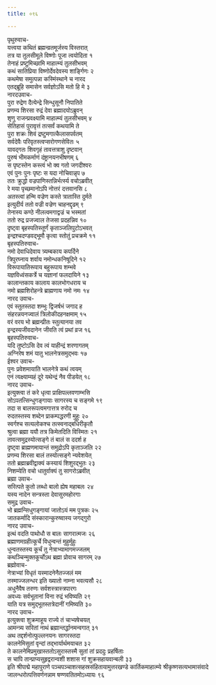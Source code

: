 ```yaml
---
title: ०९६

---
```

पृथुरुवाच-  
यत्त्वया कथितं ब्रह्मन्व्रतमूर्जस्य विस्तरात्  
तत्र या तुलसीमूले विष्णोः पूजा त्वयोदिता १  
तेनाहं प्रष्टुमिच्छामि माहात्म्यं तुलसीभवम्  
कथं सातिप्रिया विष्णोर्देवदेवस्य शार्ङ्गिणः २  
कथमेषा समुत्पन्ना कस्मिंस्थाने च नारद  
एतद्ब्रूहि समासेन सर्वज्ञोऽसि मतो हि मे ३  
नारदउवाच-  
पुरा रुद्रेण दैत्येन्द्रे सिन्धुसूनौ निपातिते  
प्रणम्य शिरसा रुद्रं देवा ब्रह्मादयोऽब्रुवन्  
शृणु राजन्प्रवक्ष्यामि माहात्म्यं तुलसीभवम् ४  
सेतिहासं पुरावृत्तं तत्सर्वं कथयामि ते  
पुरा शक्रः शिवं द्रष्टुमगात्कैलासपर्वतम्  
सर्वदेवैः परिवृतस्त्वप्सरोगणसेवितः ५  
यावद्गतः शिवगृहं तावत्तत्राशु दृष्टवान्  
पुरुषं भीमकर्माणं दंष्ट्रानयनभीषणम् ६  
स पृष्टस्तेन कस्त्वं भो क्व गतो जगदीश्वरः  
एवं पुनः पुनः पृष्टः स यदा नोचिवान्नृप ७  
ततः क्रुद्धो वज्रपाणिस्तन्निर्भर्त्स्य वचोऽब्रवीत्  
रे मया पृच्छमानोऽपि नोत्तरं दत्तवानसि ८  
अतस्त्वां हन्मि वज्रेण कस्ते त्रातास्ति दुर्मते  
इत्युदीर्य ततो वज्री वज्रेण चाहनद्दृढम् ९  
तेनास्य कण्ठे नीलत्वमगाद्वज्रं च भस्मतां  
ततो रुद्र प्रजज्वाल तेजसा प्रदहन्निव १०  
दृष्ट्वा बृहस्पतिस्तूर्णं कृताञ्जलिपुटोऽभवत्  
इन्द्रश्चदण्डवद्भूमौ कृत्वा स्तोतुं प्रचक्रमे ११  
बृहस्पतिरुवाच-  
नमो देवाधिदेवाय त्र्यम्बकाय कपर्दिने  
त्रिपुरघ्नाय शर्वाय नमोन्धकनिषूदिने १२  
विरूपायातिरूपाय बहुरूपाय शम्भवे  
यज्ञविध्वंसकर्त्रे च यज्ञानां फलदायिने १३  
कालान्तकाय कालाय कालभोगधराय च  
नमो ब्रह्मशिरोहन्त्रे ब्राह्मणाय नमो नमः १४  
नारद उवाच-  
एवं स्तुतस्तदा शम्भुः द्विजर्षभं जगाद ह  
संहरन्नयनज्वालं त्रिलोकीदहनक्षमाम् १५  
वरं वरय भो ब्रह्मन्प्रीतः स्तुत्यानया तव  
इन्द्रस्यजीवदानेन जीवति त्वं प्रथां व्रज १६  
बृहस्पतिरुवाच-  
यदि तुष्टोऽसि देव त्वं याहीन्द्रं शरणागतम्  
अग्निरेष शमं यातु भालनेत्रसमुद्भवः १७  
ईश्वर उवाच-  
पुनः प्रवेशमायाति भालनेत्रे कथं त्वयम्  
एनं त्यक्ष्याम्यहं दूरे यथेन्द्रं नैव पीडयेत् १८  
नारद उवाच-  
इत्युक्त्वा तं करे धृत्वा प्राक्षिपल्लवणाम्भसि  
सोऽपतत्सिन्धुगङ्गायाः सागरस्य च सङ्गमे १९  
तदा स बालरूपत्वमगात्तत्र रुरोद च  
रुदतस्तस्य शब्देन प्राकम्पद्धरणी मुहुः २०  
स्वर्गश्च सत्यलोकश्च तत्स्वनाद्बधिरीकृतौ  
श्रुत्वा ब्रह्मा ययौ तत्र किमेतदिति विस्मितः २१  
तावत्समुद्रस्योत्सङ्गे तं बालं स ददर्श ह  
दृष्ट्वा ब्राह्मणमायान्तं समुद्रोऽपि कृताञ्जलि २२  
प्रणम्य शिरसा बालं तस्योत्सङ्गे न्यवेशयेत्  
ततो ब्रह्माब्रवीद्वाक्यं कस्यायं शिशुरद्भुतः २३  
निशम्येति वचो धातुर्वाक्यं तु सागरोऽब्रवीत्  
ब्रह्मा उवाच-  
सरित्पते कुतो लब्धो बालो ह्येष महाबलः २४  
यस्य नादेन सन्त्रस्ता देवासुरमहोरगाः  
समुद्र उवाच-  
भो ब्रह्मन्सिधुगङ्गायां जातोऽयं मम पुत्रकः २५  
जातकर्मादि संस्कारान्कुरुष्वास्य जगद्गुरो  
नारद उवाच-  
इत्थं वदति पाथोधौ स बालः सागरात्मजः २६  
ब्रह्माणमग्रहीत्कूर्चे विधुन्वन्तं मुहुर्मुहुः  
धुन्वतस्तस्य कूर्चं तु नेत्राभ्यामागमज्जलम्  
कथञ्चिन्मुक्तकूर्चोऽथ ब्रह्मा प्रोवाच सागरम् २७  
ब्रह्मोवाच-  
नेत्राभ्यां विधृतं यस्मादनेनैतज्जलं मम  
तस्माज्जलन्धर इति ख्यातो नाम्ना भवत्यसौ २८  
अधुनैवैष तरुणः सर्वशस्त्रास्त्रपारगः  
अवध्यः सर्वभूतानां विना रुद्रं भविष्यति २९  
याति यत्र समुद्भूतस्तत्रेदानीं गमिष्यति ३०  
नारद उवाच-  
इत्युक्त्वा शुक्रमाहूय राज्ये तं चाभ्यषेचयत्  
आमन्त्र्य सरितां नाथं ब्रह्मान्तर्द्धानमन्वगात् ३१  
अथ तद्दर्शनोत्फुल्लनयनः सागरस्तदा  
कालनेमिसुतां वृन्दां तद्भार्यार्थमयाचत ३२  
ते कालनेमिप्रमुखास्ततोऽसुरास्तस्मै सुतां तां प्रददुः प्रहर्षिताः  
स चापि तान्प्राप्यसुहृद्वरान्वशी शशास गां शुक्रसहायवान्बली ३३  
इति श्रीपाद्मे महापुराणे पञ्चपञ्चाशत्सहस्रसंहितायामुत्तरखण्डे कार्तिकमाहात्म्ये श्रीकृष्णसत्यभामासंवादे जालन्धरोत्पत्तिवर्णनन्नाम षण्णवतितमोऽध्यायः ९६